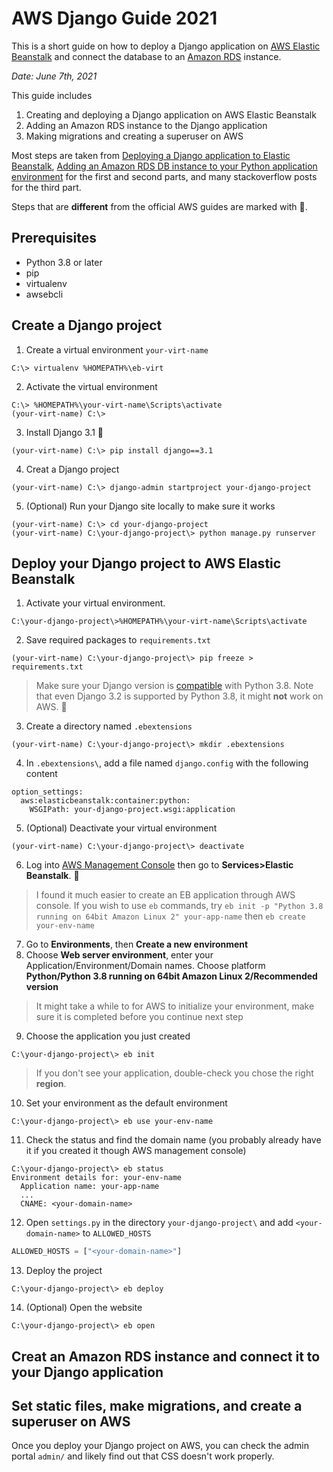 # AWS Django Guide 2021

This is a short guide on how to deploy a Django application on [AWS Elastic Beanstalk](https://aws.amazon.com/elasticbeanstalk/) and connect the database to an [Amazon RDS](https://aws.amazon.com/rds/) instance.

*Date: June 7th, 2021*

This guide includes

1. Creating and deploying a Django application on AWS Elastic Beanstalk
2. Adding an Amazon RDS instance to the Django application
3. Making migrations and creating a superuser on AWS

Most steps are taken from [Deploying a Django application to Elastic Beanstalk](https://docs.aws.amazon.com/elasticbeanstalk/latest/dg/create-deploy-python-django.html), [Adding an Amazon RDS DB instance to your Python application environment](https://docs.aws.amazon.com/elasticbeanstalk/latest/dg/create-deploy-python-rds.html) for the first and second parts, and many stackoverflow posts for the third part.

Steps that are **different** from the official AWS guides are marked with 🔴.

## Prerequisites

* Python 3.8 or later
* pip
* virtualenv
* awsebcli

## Create a Django project

1. Create a virtual environment `your-virt-name`
```
C:\> virtualenv %HOMEPATH%\eb-virt
```
2. Activate the virtual environment
```
C:\> %HOMEPATH%\your-virt-name\Scripts\activate
(your-virt-name) C:\>
```
3. Install Django 3.1 🔴
```
(your-virt-name) C:\> pip install django==3.1
```
4. Creat a Django project
```
(your-virt-name) C:\> django-admin startproject your-django-project
```
5. (Optional) Run your Django site locally to make sure it works
```
(your-virt-name) C:\> cd your-django-project
(your-virt-name) C:\your-django-project\> python manage.py runserver
```

## Deploy your Django project to AWS Elastic Beanstalk

1. Activate your virtual environment.
```
C:\your-django-project\>%HOMEPATH%\your-virt-name\Scripts\activate
```
2. Save required packages to `requirements.txt`
```
(your-virt-name) C:\your-django-project\> pip freeze > requirements.txt
```
> Make sure your Django version is [compatible](https://docs.djangoproject.com/en/3.2/faq/install/#what-python-version-can-i-use-with-django) with Python 3.8. Note that even Django 3.2 is supported by Python 3.8, it might **not** work on AWS. 🔴
3. Create a directory named `.ebextensions`
```
(your-virt-name) C:\your-django-project\> mkdir .ebextensions
```
4. In `.ebextensions\`, add a file named `django.config` with the following content
```
option_settings:
  aws:elasticbeanstalk:container:python:
    WSGIPath: your-django-project.wsgi:application
```
5. (Optional) Deactivate your virtual environment
```
(your-virt-name) C:\your-django-project\> deactivate
```
6. Log into [AWS Management Console](https://aws.amazon.com/console/) then go to **Services>Elastic Beanstalk**. 🔴
> I found it much easier to create an EB application through AWS console. If you wish to use `eb` commands, try `eb init -p "Python 3.8 running on 64bit Amazon Linux 2" your-app-name` then `eb create your-env-name`
7. Go to **Environments**, then **Create a new environment** 
8. Choose **Web server environment**, enter your Application/Environment/Domain names. Choose platform **Python/Python 3.8 running on 64bit Amazon Linux 2/Recommended version**
> It might take a while to for AWS to initialize your environment, make sure it is completed before you continue next step
9. Choose the application you just created
```
C:\your-django-project\> eb init
```
> If you don't see your application, double-check you chose the right **region**.
10. Set your environment as the default environment
```
C:\your-django-project\> eb use your-env-name
```
11. Check the status and find the domain name (you probably already have it if you created it though AWS management console)
```
C:\your-django-project\> eb status
Environment details for: your-env-name
  Application name: your-app-name
  ...
  CNAME: <your-domain-name>
```
12. Open `settings.py` in the directory `your-django-project\` and add `<your-domain-name>` to `ALLOWED_HOSTS`
```python
ALLOWED_HOSTS = ["<your-domain-name>"]
```
13. Deploy the project
```
C:\your-django-project\> eb deploy
```
14. (Optional) Open the website
```
C:\your-django-project\> eb open
```

## Creat an Amazon RDS instance and connect it to your Django application


## Set static files, make migrations, and create a superuser on AWS

Once you deploy your Django project on AWS, you can check the admin portal `admin/` and likely find out that CSS doesn't work properly. 
